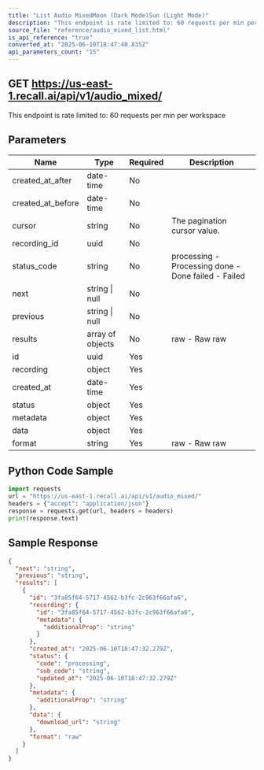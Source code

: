 ```yaml
---
title: "List Audio MixedMoon (Dark Mode)Sun (Light Mode)"
description: "This endpoint is rate limited to: 60 requests per min per workspace"
source_file: "reference/audio_mixed_list.html"
is_api_reference: "true"
converted_at: "2025-06-10T18:47:40.835Z"
api_parameters_count: "15"
---
```

## GET https://us-east-1.recall.ai/api/v1/audio_mixed/

This endpoint is rate limited to: 60 requests per min per workspace

## Parameters

| Name | Type | Required | Description |
| --- | --- | --- | --- |
| created_at_after | date-time | No |  |
| created_at_before | date-time | No |  |
| cursor | string | No | The pagination cursor value. |
| recording_id | uuid | No |  |
| status_code | string | No | processing - Processing done - Done failed - Failed |
| next | string \| null | No |  |
| previous | string \| null | No |  |
| results | array of objects | No | raw - Raw  raw |
| id | uuid | Yes |  |
| recording | object | Yes |  |
| created_at | date-time | Yes |  |
| status | object | Yes |  |
| metadata | object | Yes |  |
| data | object | Yes |  |
| format | string | Yes | raw - Raw  raw |

## Python Code Sample

```python
import requests
url = "https://us-east-1.recall.ai/api/v1/audio_mixed/"
headers = {"accept": "application/json"}
response = requests.get(url, headers = headers)
print(response.text)
```

## Sample Response

```json
{
  "next": "string",
  "previous": "string",
  "results": [
    {
      "id": "3fa85f64-5717-4562-b3fc-2c963f66afa6",
      "recording": {
        "id": "3fa85f64-5717-4562-b3fc-2c963f66afa6",
        "metadata": {
          "additionalProp": "string"
        }
      },
      "created_at": "2025-06-10T18:47:32.279Z",
      "status": {
        "code": "processing",
        "sub_code": "string",
        "updated_at": "2025-06-10T18:47:32.279Z"
      },
      "metadata": {
        "additionalProp": "string"
      },
      "data": {
        "download_url": "string"
      },
      "format": "raw"
    }
  ]
}
```
